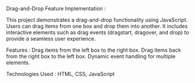 Drag-and-Drop Feature Implementation :

This project demonstrates a drag-and-drop functionality using JavaScript. Users can drag items from one box and drop them into another. 
It includes interactive elements such as drag events (dragstart, dragover, and drop) to provide a seamless user experience.

Features :
Drag items from the left box to the right box.
Drag items back from the right box to the left box.
Dynamic event handling for multiple elements.

Technologies Used :
HTML,
CSS,
JavaScript

